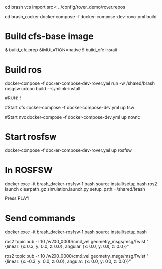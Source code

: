 cd brash
vcs import  src < ../config/rover_demo/rover.repos

cd brash_docker
docker-compose -f docker-compose-dev-rover.yml build

# Build cfs-base image

$ build_cfe prep SIMULATION=native
$ build_cfe install

# Build ros

docker-compose -f docker-compose-dev-rover.yml run  -w /shared/brash rosgsw colcon build --symlink-install



#RUN!!!

#Start cfs
 docker-compose -f docker-compose-dev.yml up fsw


#Start nvc
docker-compose -f docker-compose-dev.yml up novnc

# Start rosfsw
 docker-compose -f docker-compose-dev-rover.yml up rosfsw


# In ROSFSW
 docker exec -it  brash_docker-rosfsw-1  bash
 source install/setup.bash
 ros2 launch clearpath_gz simulation.launch.py setup_path:=/shared/brash

  Press PLAY!

# Send commands
 docker exec -it  brash_docker-rosfsw-1  bash
 source install/setup.bash



ros2 topic pub -r 10 /w200_0000/cmd_vel geometry_msgs/msg/Twist "{linear: {x: 0.3, y: 0.0, z: 0.0}, angular: {x: 0.0, y: 0.0, z: 0.0}}"

ros2 topic pub -r 10 /w200_0000/cmd_vel geometry_msgs/msg/Twist "{linear: {x: -0.3, y: 0.0, z: 0.0}, angular: {x: 0.0, y: 0.0, z: 0.0}}"

